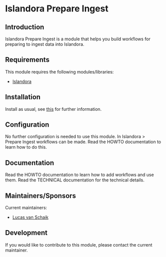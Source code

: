 # Islandora Prepare Ingest

## Introduction

Islandora Prepare Ingest is a module that helps you build workflows for preparing to ingest data into Islandora.

## Requirements

This module requires the following modules/libraries:

* [Islandora](https://github.com/islandora/islandora)

## Installation
 
Install as usual, see [this](https://drupal.org/documentation/install/modules-themes/modules-7) for further information.
 
## Configuration

No further configuration is needed to use this module. In Islandora > Prepare Ingest workflows can be made. Read the HOWTO documentation to learn how to do this.

## Documentation

Read the HOWTO documentation to learn how to add workflows and use them. Read the TECHNICAL documentation for the technical details.

## Maintainers/Sponsors

Current maintainers:

* [Lucas van Schaik](https://github.com/lucasvanschaik)

## Development

If you would like to contribute to this module, please contact the current maintainer.
